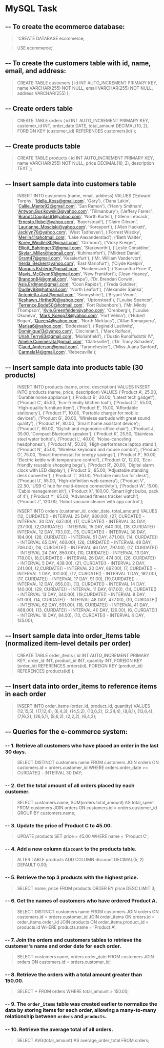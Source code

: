 # MySQL Task

## -- To create the ecommerce database:

>'CREATE DATABASE ecommerce;

>USE ecommerce;'


## -- To create the customers table with id, name, email, and address:

> CREATE TABLE customers (
    id INT AUTO_INCREMENT PRIMARY KEY,
    name VARCHAR(255) NOT NULL,
    email VARCHAR(255) NOT NULL,
    address VARCHAR(255)
);

## -- Create orders table
> CREATE TABLE orders (
    id INT AUTO_INCREMENT PRIMARY KEY,
    customer_id INT,
    order_date DATE,
    total_amount DECIMAL(10, 2),
    FOREIGN KEY (customer_id) REFERENCES customers(id)
);

## -- Create products table
> CREATE TABLE products (
    id INT AUTO_INCREMENT PRIMARY KEY,
    name VARCHAR(255) NOT NULL,
    price DECIMAL(10, 2),
    description TEXT
);


## -- Insert sample data into customers table 

> INSERT INTO customers (name, email, address) VALUES
('Edward Torphy', 'Idella_Koss@gmail.com', 'Gary'),
('Dana Lakin', 'Callie_Mante92@gmail.com', 'San Ramon'),
('Henry Smitham', 'Antwon.Gusikowski3@yahoo.com', 'Tillmanbury'),
('Jeffery Farrell', 'Brandt.Douglas61@yahoo.com', 'North Kurtis'),
('Glenn Lebsack', 'Ernesto.Robel@yahoo.com', 'Bayerstead'),
('Claire Gibson', 'Laurianne_Mosciski@yahoo.com', 'Koreyport'),
('Allen Hackett', 'Jacklyn70@yahoo.com', 'West Tadhaven'),
('Forrest Wisoky', 'Merlin41@hotmail.com', 'Lake Alexanderstad'),
('Beth Walter', 'Korey_Windler80@gmail.com', 'Ornboro'),
('Vicky Kreiger', 'Elliott_Bahringer31@gmail.com', 'Starkworth'),
('Leslie Considine', 'Skylar_Miller@hotmail.com', 'Kuhlmanfort'),
('Mildred Daniel', 'Grant47@gmail.com', 'Kesslerfurt'),
('Mr. William Vandervort', 'Verda_Becker@yahoo.com', 'East Mariofurt'),
('Clyde Koelpin', 'Marquis.Kshlerin@gmail.com', 'Hackensack'),
('Samantha Price II', 'Mavis_McGlynn51@gmail.com', 'New Frankfort'),
('Joan Heaney', 'Brandon84@gmail.com', 'Nampa'),
('Dr. Brendan Corwin', 'Asia.Erdman@gmail.com', 'Coon Rapids'),
('Freda Goldner', 'Dudley98@hotmail.com', 'North Leafort'),
('Alexander Spinka', 'Antonietta.Jast@gmail.com', 'Sonnyshire'),
('Bryant Veum', 'Keshawn_Hirthe90@yahoo.com', 'Uptonstead'),
('Louise Spencer', 'Terrence.Bode50@hotmail.com', 'Fort Rubenboro'),
('Mr. Mindy Thompson', 'Kyle.Greenfelder@yahoo.com', 'Orenberg'),
('Louise Okuneva', 'Mark_Koepp78@yahoo.com', 'Fort Velma'),
('Hubert Bogan', 'Queen4@yahoo.com', 'North Nicklaus'),
('Allan Romaguera', 'Marisa6@yahoo.com', 'Bodestead'),
('Reginald Lueilwitz', 'Dominique13@yahoo.com', 'Cincinnati'),
('Mark Rolfson', 'Uriah.Terry83@gmail.com', 'Moriahfield'),
('Dustin Runolfsdottir IV', 'Amelie.Cummerata@gmail.com', 'Clarksville'),
('Dr. Tracy Schaden', 'Claud_Anderson@gmail.com', 'Tarynchester'),
('Miss Juana Sanford', 'Carmela14@gmail.com', 'Rebecaville');


## -- Insert sample data into products table (30 products)
> INSERT INTO products (name, price, description) VALUES
INSERT INTO products (name, price, description) VALUES
('Product A', 25.00, 'Durable home appliance'),
('Product B', 30.00, 'Latest tech gadget'),
('Product C', 45.50, 'Eco-friendly kitchen tool'),
('Product D', 55.00, 'High-quality furniture item'),
('Product E', 15.00, 'Affordable stationery'),
('Product F', 10.00, 'Portable charger for mobile devices'),
('Product G', 20.00, 'Wireless earbuds with great sound quality'),
('Product H', 80.00, 'Smart home assistant device');
('Product I', 60.00, 'Stylish and ergonomic office chair'),
('Product J', 35.00, 'Compact Bluetooth speaker'),
('Product K', 25.50, 'Stainless steel water bottle'),
('Product L', 40.00, 'Noise-canceling headphones'),
('Product M', 50.00, 'High-performance laptop stand'),
('Product N', 45.00, 'Wireless keyboard and mouse combo'),
('Product O', 75.00, 'Smart thermostat for energy savings'),
('Product P', 90.00, 'Electric kettle with temperature control'),
('Product Q', 12.00, 'Eco-friendly reusable shopping bags'),
('Product R', 20.00, 'Digital alarm clock with LED display'),
('Product S', 85.00, 'Adjustable standing desk converter'),
('Product T', 30.00, 'Portable mini fan for desk'),
('Product U', 55.00, 'High-definition web camera'),
('Product V', 22.50, 'USB-C hub for multi-device connectivity'),
('Product W', 15.00, 'Cable management kit'),
('Product X', 100.00, 'Smart light bulbs, pack of 4'),
('Product Y', 65.00, 'Advanced fitness tracker watch'),
('Product Z', 120.00, 'Robot vacuum cleaner with app control');


> INSERT INTO orders (customer_id, order_date, total_amount) VALUES
 (12, CURDATE() - INTERVAL 25 DAY, 980.00),
(27, CURDATE() - INTERVAL 30 DAY, 637.00),
(17, CURDATE() - INTERVAL 34 DAY, 237.00),
(2,CURDATE() - INTERVAL 15 DAY, 640.00),
(18, CURDATE() - INTERVAL 12 DAY, 793.00),
(15, CURDATE() - INTERVAL 38 DAY, 184.00),
(28, CURDATE() - INTERVAL 51 DAY, 471.00),
(14, CURDATE() - INTERVAL 65 DAY, 460.00),
(26, CURDATE() - INTERVAL 48 DAY, 706.00),
(16, CURDATE() - INTERVAL 46 DAY, 797.00),
(17, CURDATE() - INTERVAL 24 DAY, 850.00),
(10, CURDATE() - INTERVAL 13 DAY, 718.00),
(8,CURDATE() - INTERVAL 26 DAY, 474.00),
(26, CURDATE() - INTERVAL 5 DAY, 438.00),
(21, CURDATE() - INTERVAL 2 DAY, 241.00),
(2,CURDATE() - INTERVAL 20 DAY, 697.00),
(7, CURDATE() - INTERVAL 1 DAY, 331.00),
(12, CURDATE() - INTERVAL 1 DAY, 182.00),
(17, CURDATE() - INTERVAL 17 DAY, 91.00),
(19,CURDATE() - INTERVAL 12 DAY, 856.00),
(13, CURDATE() - INTERVAL 14 DAY, 140.00),
(29, CURDATE() - INTERVAL 11 DAY, 617.00),
(14, CURDATE() - INTERVAL 13 DAY, 340.00),
(19,CURDATE() - INTERVAL 8 DAY, 511.00),
(14, CURDATE() - INTERVAL 48 DAY, 477.00),
(10, CURDATE() - INTERVAL 62 DAY, 591.00),
(18, CURDATE() - INTERVAL 41 DAY, 488.00),
(13, CURDATE() - INTERVAL 40 DAY, 129.00),
(6, CURDATE() - INTERVAL 16 DAY, 84.00),
(10, CURDATE() - INTERVAL 4 DAY, 135.00);


## -- Insert sample data into order_items table (normalized item-level details per order)
> CREATE TABLE order_items (
    id INT AUTO_INCREMENT PRIMARY KEY,
    order_id INT,
    product_id INT,
    quantity INT,
    FOREIGN KEY (order_id) REFERENCES orders(id),
    FOREIGN KEY (product_id) REFERENCES products(id)
);


## -- Insert data into order_items to reference items in each order
> INSERT INTO order_items (order_id, product_id, quantity) VALUES
(12,15,5),
(17,12,4),
(6,4,3),
(14,5,2),
(10,6,2),
(2,24,4),
(8,8,1),
(13,6,4),
(7,16,2),
(26,5,1),
(8,6,2),
(2,2,2),
(6,4,3);


## -- Queries for the e-commerce system:

### -- 1. Retrieve all customers who have placed an order in the last 30 days.
> SELECT DISTINCT customers.name
FROM customers
JOIN orders ON customers.id = orders.customer_id
WHERE orders.order_date >= CURDATE() - INTERVAL 30 DAY;


### -- 2. Get the total amount of all orders placed by each customer.
> SELECT customers.name, SUM(orders.total_amount) AS total_spent
FROM customers
JOIN orders ON customers.id = orders.customer_id
GROUP BY customers.name;



### -- 3. Update the price of Product C to 45.00.
> UPDATE products
SET price = 45.00
WHERE name = 'Product C';


### -- 4. Add a new column `discount` to the products table.
> ALTER TABLE products
ADD COLUMN discount DECIMAL(5, 2) DEFAULT 0.00;


### -- 5. Retrieve the top 3 products with the highest price.
> SELECT name, price
FROM products
ORDER BY price DESC
LIMIT 3;


### -- 6. Get the names of customers who have ordered Product A.
> SELECT DISTINCT customers.name
FROM customers
JOIN orders ON customers.id = orders.customer_id
JOIN order_items ON orders.id = order_items.order_id
JOIN products ON order_items.product_id = products.id
WHERE products.name = 'Product A';



### -- 7. Join the orders and customers tables to retrieve the customer's name and order date for each order.
> SELECT customers.name, orders.order_date
FROM customers
JOIN orders ON customers.id = orders.customer_id;


### -- 8. Retrieve the orders with a total amount greater than 150.00.
> SELECT *
FROM orders
WHERE total_amount > 150.00;


### -- 9. The `order_items` table was created earlier to normalize the data by storing items for each order, allowing a many-to-many relationship between `orders` and `products`.


### -- 10. Retrieve the average total of all orders.
> SELECT AVG(total_amount) AS average_order_total
FROM orders;



